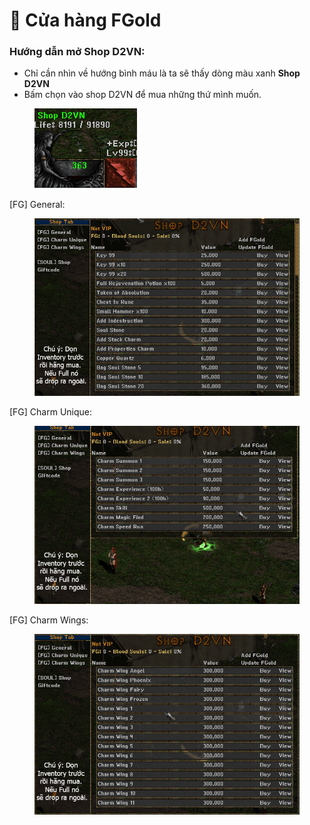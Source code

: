 # 🏪 Cửa hàng FGold

### Hướng dẫn mở Shop D2VN:

* Chỉ cần nhìn về hướng bình máu là ta sẽ thấy dòng màu xanh **Shop D2VN**
* Bấm chọn vào shop D2VN để mua những thứ mình muốn.

<figure><img src="../.gitbook/assets/image (3) (1).png" alt=""><figcaption></figcaption></figure>

\[FG] General:

<figure><img src="../.gitbook/assets/image (11).png" alt=""><figcaption></figcaption></figure>

\[FG] Charm Unique:

<figure><img src="../.gitbook/assets/image (1) (1).png" alt=""><figcaption></figcaption></figure>

\[FG] Charm Wings:

<figure><img src="../.gitbook/assets/image (2) (1).png" alt=""><figcaption></figcaption></figure>
